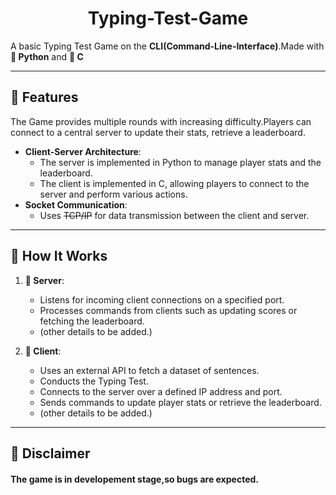 <h1 align = "center";>Typing-Test-Game</h1>

A basic Typing Test Game on the **CLI(Command-Line-Interface)**.Made with ** Python** and ** C**

---

##  Features

The Game provides multiple rounds with increasing difficulty.Players can connect to a central server to update their stats, retrieve a leaderboard.


- **Client-Server Architecture**: 
  - The server is implemented in Python to manage player stats and the leaderboard.
  - The client is implemented in C, allowing players to connect to the server and perform various actions.
- **Socket Communication**:
  - Uses ~~TCP/IP~~ for data transmission between the client and server.

---

##  How It Works
1. ** Server**:
   - Listens for incoming client connections on a specified port.
   - Processes commands from clients such as updating scores or fetching the leaderboard.
   - (other details to be added.)

2. ** Client**:
   - Uses an external API to fetch a dataset of sentences.
   - Conducts the Typing Test.
   - Connects to the server over a defined IP address and port.
   - Sends commands to update player stats or retrieve the leaderboard.
   - (other details to be added.)

---

##  Disclaimer

#### The game is in developement stage,so bugs are expected.

